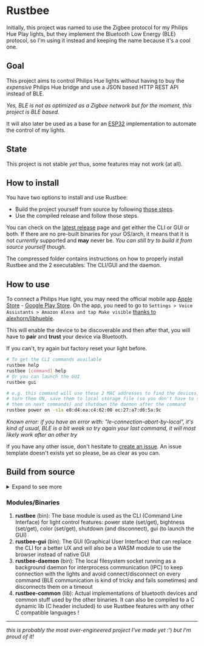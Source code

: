 # Rustbee

Initially, this project was named to use the Zigbee protocol for my Philips Hue Play lights, but they implement the Bluetooth Low Energy (BLE) protocol, so I'm using it instead and keeping the name because it's a cool one.

## Goal

This project aims to control Philips Hue lights without having to buy the *expensive* Philips Hue bridge and use a JSON based HTTP REST API instead of BLE.

*Yes, BLE is not as optimized as a Zigbee network but for the moment, this project is BLE based.*

It will also later be used as a base for an [ESP32](https://www.espressif.com/en/products/socs/esp32) implementation to automate the control of my lights.

## State

This project is not stable *yet* thus, some features may not work (at all).

## How to install

You have two options to install and use Rustbee:
- Build the project yourself from source by following [those steps](#build-from-source).
- Use the compiled release and follow those steps.

You can check on the [latest release](https://github.com/Snoupix/rustbee/releases/latest) page and get either the CLI or GUI or both.
If there are no pre-built binaries for your OS/arch, it means that it is not *currently* supported and **may** never be. *You can still try to build it from source yourself though.*

The compressed folder contains instructions on how to properly install Rustbee and the 2 executables: The CLI/GUI and the daemon.

## How to use

To connect a Philips Hue light, you may need the official mobile app [Apple Store](https://apps.apple.com/us/app/philips-hue-gen-2/id1055281310?ls=1) - [Google Play Store](https://play.google.com/store/apps/details?id=com.philips.lighting.hue2). On the app, you need to go to `Settings > Voice Assistants > Amazon Alexa and tap Make visible` [thanks to alexhorn/libhueble](https://github.com/alexhorn/libhueble/issues/1).

This will enable the device to be discoverable and then after that, you will have to **pair** and **trust** your device via Bluetooth.

If you can't, try again but factory reset your light before.

```bash
# To get the CLI commands available
rustbee help
rustbee [command] help
# Or you can launch the GUI
rustbee gui

# e.g. this command will use these 2 MAC addresses to find the devices,
# turn them ON, save them to local storage file (so you don't have to specify
# them on next commands) and shutdown the daemon after the command
rustbee power on -s1a e8:d4:ea:c4:62:00 ec:27:a7:d6:5a:9c
```

*Known error: if you have an error with: "le-connection-abort-by-local", it's kind of usual, BLE is a bit weak so try again your last command, it will most likely work after an other try*

If you have any other issue, don't hesitate to [create an issue](https://github.com/Snoupix/rustbee/issues/new). An issue template doesn't exists yet so please, be as clear as you can.

## Build from source

<details>
<summary>Expand to see more</summary>

### Compatibility/Requirements

This project is built on [Arch linux](https://archlinux.org) *btw* and I'm making my best to make it Windows compatible but it might not or partially work on anything other than Linux.

I'm using [just](https://github.com/casey/just) as a command runner, which is a `make` alternative. It's highly recommanded to have it installed to build the project from source.

Note that you will need to enter your password, the just recipe needs `sudo` to have permissions to give capabilities to the daemon so it can create an IPC file socket at `/var/run` (which is root owned/protected), the log file at `/var/log` and if you're building with docker, it will compile root owned binaries so it will need your password at the end to change owner of these files too.

*Also, the daemon is compiled whether you chose the CLI or GUI.*

Rust requirements:
- rustc >= 1.80
- rustup cargo component (`rustup component add cargo`)

Or, you can use [Docker](https://www.docker.com/) to build the project if you don't have Rust installed locally.

### Build steps

Use `just` or `just help` to retrieve available commands or follow those steps:

```bash
# First, you need to build the binaries
just build
# Or, if you prefer using the GUI
just build-gui
# And if you don't have rustc/cargo you can also use docker to compile the CLI
just build-docker
# Or to compile the GUI
just build-gui-docker

# Then, you can manually use the executables or let rustbee add a symlink
# to the binaries on /bin for you
just install
# Or, for the GUI
just install-gui

# If you just want to stop the rustbee-daemon manually and close (delete)
# the file socket and if for some reason it doesn't kill the process
# gracefully, you can use -f or --force to force kill the daemon and
# if it outputs "Permission denied (os error 13)" you have to use sudo
# with the --force flag
just shutdown

# If you want to uninstall (remove the symlink to /bin and erase binaries and their build deps)
just uninstall
# And you can also add "--preserve-logs" to avoid removing logs file
```
</details>

### Modules/Binaries

1. **rustbee** (bin): The base module is used as the CLI (Command Line Interface) for light control features: power state (set/get), bightness (set/get), color (set/get), shutdown (and disconnect), gui (to launch the GUI)
1. **rustbee-gui** (bin): The GUI (Graphical User Interface) that can replace the CLI for a better UX and will also be a WASM module to use the browser instead of native GUI
1. **rustbee-daemon** (bin): The local filesystem socket running as a background daemon for interprocess communication (IPC) to keep connection with the lights and avoid connect/disconnect on every command (BLE communication is kind of tricky and fails sometimes) and disconnects them on a timeout
1. **rustbee-common** (lib): Actual implementations of bluetooth devices and common stuff used by the other binaries. It can also be compiled to a C dynamic lib (C header included) to use Rustbee features with any other C compatible languages !

----

*this is probably the most over-engineered project I've made yet* :') *but I'm proud of it!*
